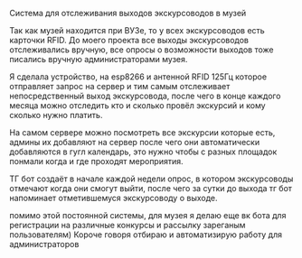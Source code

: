 Система для отслеживания выходов экскурсоводов в музей

Так как музей находится при ВУЗе, то у всех экскурсоводов есть карточки RFID. До моего проекта все выходы экскурсоводов отслеживались вручную, все опросы о возможности выходов тоже писались вручную администраторами музея.

Я сделала устройство, на esp8266 и антенной RFID 125Гц которое отправляет запрос на сервер и тим самым отслеживает непосредственный выход экскурсовода, после чего в конце каждого месяца можно отследить кто и сколько провёл экскурсий и кому сколько нужно платить.

На самом сервере можно посмотреть все экскурсии которые есть, админы их добавляют на сервер после чего они автоматически добавляются в гугл календарь, это нужно чтобы с разных площадок понмали когда и где проходят мероприятия.

ТГ бот создаёт в начале каждой недели опрос, в котором экскурсоводы отмечают когда они смогут выйти, после чего за сутки до выхода тг бот напоминает отметившемуся экскурсоводу о выходе.

помимо этой постоянной системы, для музея я делаю еще вк бота для регистрации на различные конкурсы и рассылку зареганым пользователям) Короче говоря отбираю и автоматизирую работу для администраторов
